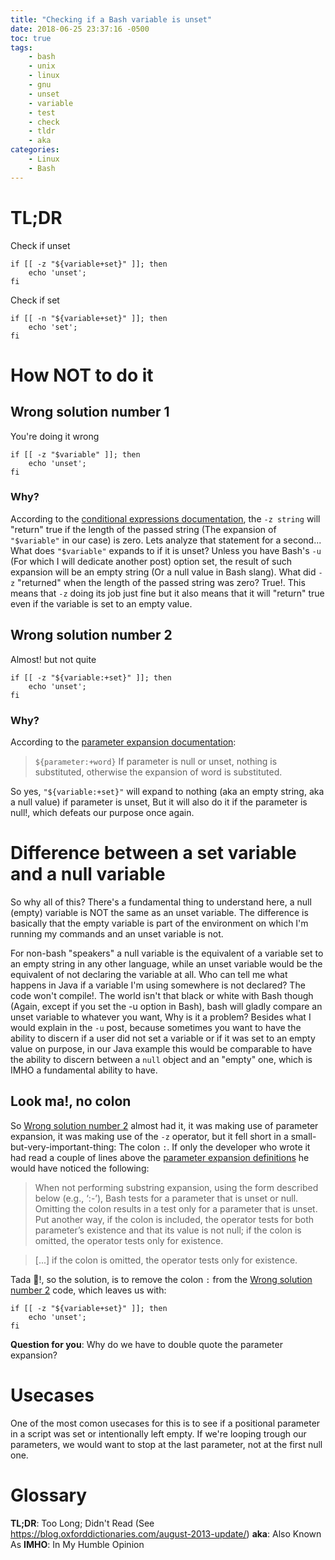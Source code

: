 ```yaml
---
title: "Checking if a Bash variable is unset"
date: 2018-06-25 23:37:16 -0500
toc: true
tags:
    - bash
    - unix
    - linux
    - gnu
    - unset
    - variable
    - test
    - check
    - tldr
    - aka
categories:
    - Linux
    - Bash
---
```

<!--
When not performing substring expansion, using the form described below (e.g., ‘:-’), Bash tests for a parameter that is unset or null. Omitting the colon results in a test only for a parameter that is unset. Put another way, if the colon is included, the operator tests for both parameter’s existence and that its value is not null; if the colon is omitted, the operator tests only for existence.
-->
# TL;DR
Check if unset
```
if [[ -z "${variable+set}" ]]; then
    echo 'unset';
fi
```
Check if set
```
if [[ -n "${variable+set}" ]]; then
    echo 'set';
fi
```

# How NOT to do it
## Wrong solution number 1
You're doing it wrong

```
if [[ -z "$variable" ]]; then
    echo 'unset';
fi
```

### Why?
According to the [conditional expressions documentation](https://www.gnu.org/software/bash/manual/bash.html#Bash-Conditional-Expressions-1), the `-z string` will "return" true if the length of the passed string (The expansion of `"$variable"` in our case) is zero. Lets analyze that statement for a second... What does `"$variable"` expands to if it is unset? Unless you have Bash's `-u` (For which I will dedicate another post) option set, the result of such expansion will be an empty string (Or a null value in Bash slang). What did `-z` "returned" when the length of the passed string was zero? True!. This means that `-z` doing its job just fine but it also means that it will "return" true even if the variable is set to an empty value.

## Wrong solution number 2
Almost! but not quite

```
if [[ -z "${variable:+set}" ]]; then
    echo 'unset';
fi
```

### Why?
According to the [parameter expansion documentation](https://www.gnu.org/software/bash/manual/bashref.html#Shell-Parameter-Expansion-1):
> `${parameter:+word}`
> If parameter is null or unset, nothing is substituted, otherwise the expansion of word is substituted.

So yes, `"${variable:+set}"` will expand to nothing (aka an empty string, aka a null value) if parameter is unset, But it will also do it if the parameter is null!, which defeats our purpose once again.

# Difference between a set variable and a null variable
So why all of this? There's a fundamental thing to understand here, a null (empty) variable is NOT the same as an unset variable. The difference is basically that the empty variable is part of the environment on which I'm running my commands and an unset variable is not. 

For non-bash "speakers" a null variable is the equivalent of a variable set to an empty string in any other language, while an unset variable would be the equivalent of not declaring the variable at all. Who can tell me what happens in Java if a variable I'm using somewhere is not declared? The code won't compile!. The world isn't that black or white with Bash though (Again, except if you set the -u option in Bash), bash will gladly compare an unset variable to whatever you want, Why is it a problem? Besides what I would explain in the `-u` post, because sometimes you want to have the ability to discern if a user did not set a variable or if it was set to an empty value on purpose, in our Java example this would be comparable to have the ability to discern between a `null` object and an "empty" one, which is IMHO a fundamental ability to have.

## Look ma!, no colon
So [Wrong solution number 2](#wrong-solution-number-2) almost had it, it was making use of parameter expansion, it was making use of the `-z` operator, but it fell short in a small-but-very-important-thing: The colon `:`. If only the developer who wrote it had read a couple of lines above the [parameter expansion definitions](https://www.gnu.org/software/bash/manual/bashref.html#Shell-Parameter-Expansion-1) he would have noticed the following:
> When not performing substring expansion, using the form described below (e.g., ‘:-’), Bash tests for a parameter that is unset or null. Omitting the colon results in a test only for a parameter that is unset. Put another way, if the colon is included, the operator tests for both parameter’s existence and that its value is not null; if the colon is omitted, the operator tests only for existence.

> [...] if the colon is omitted, the operator tests only for existence.

Tada :tada:!, so the solution, is to remove the colon `:` from the [Wrong solution number 2](#wrong-solution-number-2) code, which leaves us with:

```
if [[ -z "${variable+set}" ]]; then
    echo 'unset';
fi
```

**Question for you**: Why do we have to double quote the parameter expansion?

# Usecases
One of the most comon usecases for this is to see if a positional parameter in a script was set or intentionally left empty. If we're looping trough our parameters, we would want to stop at the last parameter, not at the first null one. 

# Glossary
**TL;DR**: Too Long; Didn't Read (See https://blog.oxforddictionaries.com/august-2013-update/)
**aka**: Also Known As
**IMHO**: In My Humble Opinion
